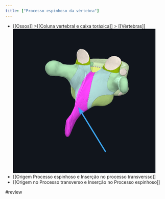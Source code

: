 ```yaml
---
title: ["Processo espinhoso da vértebra"]
---
```

+ [[Ossos]] >[[Coluna vertebral e caixa toráxica]] >  [[Vértebras]] 
![Pasted image 20210420171636.png](Pasted%20image%2020210420171636.png)
+ [[Origem Processo espinhoso e Inserção no processo transversso]]
+ [[Origem no Processo transverso e Inserção no Processo espinhoso]]

#review 